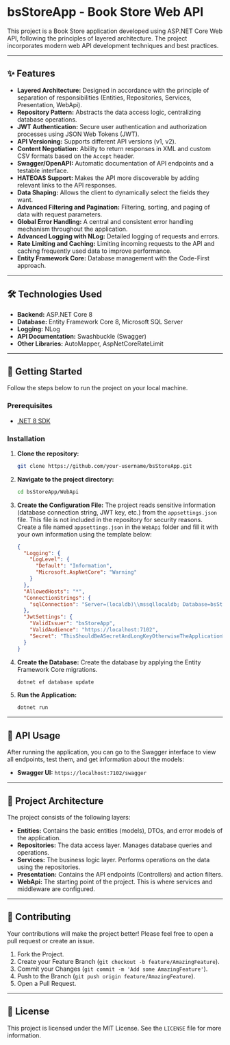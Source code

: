 # bsStoreApp - Book Store Web API

This project is a Book Store application developed using ASP.NET Core Web API, following the principles of layered architecture. The project incorporates modern web API development techniques and best practices.

---

## ✨ Features

- **Layered Architecture:** Designed in accordance with the principle of separation of responsibilities (Entities, Repositories, Services, Presentation, WebApi).
- **Repository Pattern:** Abstracts the data access logic, centralizing database operations.
- **JWT Authentication:** Secure user authentication and authorization processes using JSON Web Tokens (JWT).
- **API Versioning:** Supports different API versions (v1, v2).
- **Content Negotiation:** Ability to return responses in XML and custom CSV formats based on the `Accept` header.
- **Swagger/OpenAPI:** Automatic documentation of API endpoints and a testable interface.
- **HATEOAS Support:** Makes the API more discoverable by adding relevant links to the API responses.
- **Data Shaping:** Allows the client to dynamically select the fields they want.
- **Advanced Filtering and Pagination:** Filtering, sorting, and paging of data with request parameters.
- **Global Error Handling:** A central and consistent error handling mechanism throughout the application.
- **Advanced Logging with NLog:** Detailed logging of requests and errors.
- **Rate Limiting and Caching:** Limiting incoming requests to the API and caching frequently used data to improve performance.
- **Entity Framework Core:** Database management with the Code-First approach.

---

## 🛠️ Technologies Used

- **Backend:** ASP.NET Core 8
- **Database:** Entity Framework Core 8, Microsoft SQL Server
- **Logging:** NLog
- **API Documentation:** Swashbuckle (Swagger)
- **Other Libraries:** AutoMapper, AspNetCoreRateLimit

---

## 🚀 Getting Started

Follow the steps below to run the project on your local machine.

### Prerequisites

- [.NET 8 SDK](https://dotnet.microsoft.com/download/dotnet/8.0)

### Installation

1.  **Clone the repository:**
    ```sh
    git clone https://github.com/your-username/bsStoreApp.git
    ```

2.  **Navigate to the project directory:**
    ```sh
    cd bsStoreApp/WebApi
    ```

3.  **Create the Configuration File:**
    The project reads sensitive information (database connection string, JWT key, etc.) from the `appsettings.json` file. This file is not included in the repository for security reasons. Create a file named `appsettings.json` in the `WebApi` folder and fill it with your own information using the template below:

    ```json
    {
      "Logging": {
        "LogLevel": {
          "Default": "Information",
          "Microsoft.AspNetCore": "Warning"
        }
      },
      "AllowedHosts": "*",
      "ConnectionStrings": {
        "sqlConnection": "Server=(localdb)\\mssqllocaldb; Database=bsStoreAppDB; Trusted_Connection=True;"
      },
      "JwtSettings": {
        "ValidIssuer": "bsStoreApp",
        "ValidAudience": "https://localhost:7102",
        "Secret": "ThisShouldBeASecretAndLongKeyOtherwiseTheApplicationWillNotBeSecure"
      }
    }
    ```

4.  **Create the Database:**
    Create the database by applying the Entity Framework Core migrations.
    ```sh
    dotnet ef database update
    ```

5.  **Run the Application:**
    ```sh
    dotnet run
    ```

---

## 📖 API Usage

After running the application, you can go to the Swagger interface to view all endpoints, test them, and get information about the models:

- **Swagger UI:** `https://localhost:7102/swagger`

---

## 📂 Project Architecture

The project consists of the following layers:

-   **Entities:** Contains the basic entities (models), DTOs, and error models of the application.
-   **Repositories:** The data access layer. Manages database queries and operations.
-   **Services:** The business logic layer. Performs operations on the data using the repositories.
-   **Presentation:** Contains the API endpoints (Controllers) and action filters.
-   **WebApi:** The starting point of the project. This is where services and middleware are configured.

---

## 🤝 Contributing

Your contributions will make the project better! Please feel free to open a pull request or create an issue.

1.  Fork the Project.
2.  Create your Feature Branch (`git checkout -b feature/AmazingFeature`).
3.  Commit your Changes (`git commit -m 'Add some AmazingFeature'`).
4.  Push to the Branch (`git push origin feature/AmazingFeature`).
5.  Open a Pull Request.

---

## 📄 License

This project is licensed under the MIT License. See the `LICENSE` file for more information.

